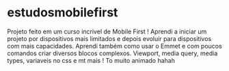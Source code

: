 # estudosmobilefirst
Projeto feito em um curso incrivel de Mobile First ! Aprendi a iniciar um projeto por dispositivos mais limitados e depois evoluir para dispositivos com mais capacidades. Aprendi também como usar o Emmet e com poucos comandos  criar diversos blocos complexos. Viewport, media query, media types, variaveis no css e mt mais ! To muito animado hahah
